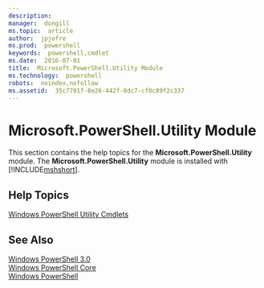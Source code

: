```yaml
---
description:  
manager:  dongill
ms.topic:  article
author:  jpjofre
ms.prod:  powershell
keywords:  powershell,cmdlet
ms.date:  2016-07-01
title:  Microsoft.PowerShell.Utility Module
ms.technology:  powershell
robots:  noindex,nofollow
ms.assetid:  35c7701f-8e26-442f-8dc7-cf0c89f2c337
---
```


# Microsoft.PowerShell.Utility Module
This section contains the help topics for the **Microsoft.PowerShell.Utility** module. The **Microsoft.PowerShell.Utility** module is installed with [!INCLUDE[mshshort]()].  
  
## Help Topics  
 [Windows PowerShell Utility Cmdlets](http://go.microsoft.com/fwlink/?LinkID=245861)  
  
## See Also  
 [Windows PowerShell 3.0](Windows-PowerShell-3.0.md)   
 [Windows PowerShell Core](assetId:///4b75f1e4-f327-48f3-92ab-bf5435094d41)   
 [Windows PowerShell](assetId:///c425d27a-bb41-4947-8d73-ba5480bc8ee0)

